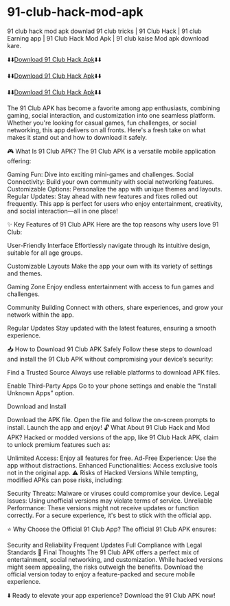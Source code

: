 # 91-club-hack-mod-apk
91 club hack mod apk downlad 91 club tricks | 91 Club Hack | 91 club Earning app | 91 Club Hack Mod Apk | 91 club kaise Mod apk download kare.

⬇️⬇️[Download 91 Club Hack Apk](https://tellytrends.com)⬇️⬇️

⬇️⬇️[Download 91 Club Hack Apk](https://tellytrends.com)⬇️⬇️

⬇️⬇️[Download 91 Club Hack Apk](https://tellytrends.com)⬇️⬇️

The 91 Club APK has become a favorite among app enthusiasts, combining gaming, social interaction, and customization into one seamless platform. Whether you're looking for casual games, fun challenges, or social networking, this app delivers on all fronts. Here's a fresh take on what makes it stand out and how to download it safely.

🎮 What Is 91 Club APK?
The 91 Club APK is a versatile mobile application offering:

Gaming Fun: Dive into exciting mini-games and challenges.
Social Connectivity: Build your own community with social networking features.
Customizable Options: Personalize the app with unique themes and layouts.
Regular Updates: Stay ahead with new features and fixes rolled out frequently.
This app is perfect for users who enjoy entertainment, creativity, and social interaction—all in one place!

✨ Key Features of 91 Club APK
Here are the top reasons why users love 91 Club:

User-Friendly Interface
Effortlessly navigate through its intuitive design, suitable for all age groups.

Customizable Layouts
Make the app your own with its variety of settings and themes.

Gaming Zone
Enjoy endless entertainment with access to fun games and challenges.

Community Building
Connect with others, share experiences, and grow your network within the app.

Regular Updates
Stay updated with the latest features, ensuring a smooth experience.

📥 How to Download 91 Club APK Safely
Follow these steps to download and install the 91 Club APK without compromising your device’s security:

Find a Trusted Source
Always use reliable platforms to download APK files.

Enable Third-Party Apps
Go to your phone settings and enable the “Install Unknown Apps” option.

Download and Install

Download the APK file.
Open the file and follow the on-screen prompts to install.
Launch the app and enjoy!
🔓 What About 91 Club Hack and Mod APK?
Hacked or modded versions of the app, like 91 Club Hack APK, claim to unlock premium features such as:

Unlimited Access: Enjoy all features for free.
Ad-Free Experience: Use the app without distractions.
Enhanced Functionalities: Access exclusive tools not in the original app.
⚠️ Risks of Hacked Versions
While tempting, modified APKs can pose risks, including:

Security Threats: Malware or viruses could compromise your device.
Legal Issues: Using unofficial versions may violate terms of service.
Unreliable Performance: These versions might not receive updates or function correctly.
For a secure experience, it's best to stick with the official app.

⭐ Why Choose the Official 91 Club App?
The official 91 Club APK ensures:

Security and Reliability
Frequent Updates
Full Compliance with Legal Standards
📌 Final Thoughts
The 91 Club APK offers a perfect mix of entertainment, social networking, and customization. While hacked versions might seem appealing, the risks outweigh the benefits. Download the official version today to enjoy a feature-packed and secure mobile experience.

⬇️ Ready to elevate your app experience? Download the 91 Club APK now!


